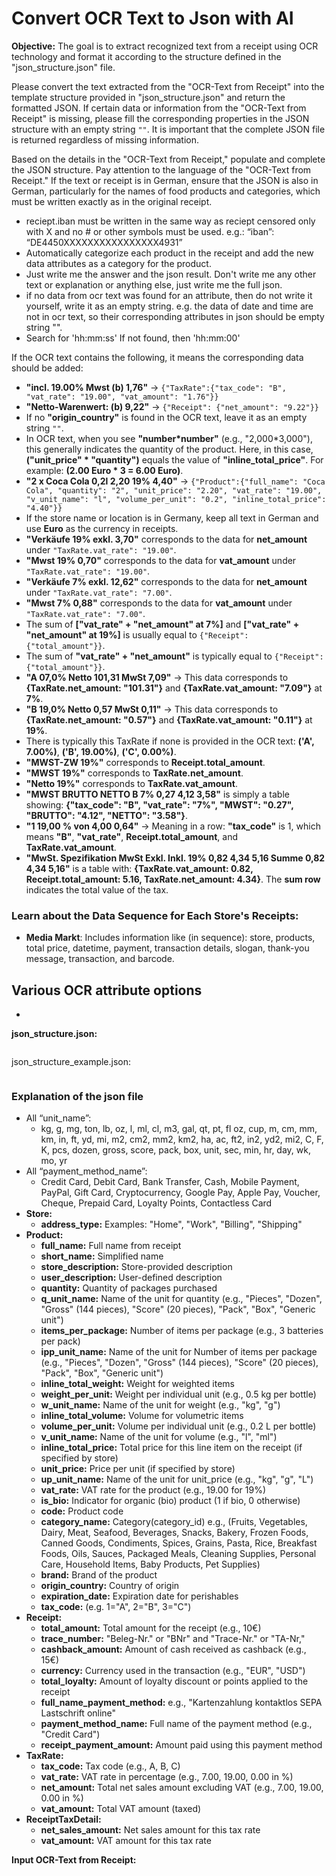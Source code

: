 # Convert OCR Text to Json with AI

**Objective:** The goal is to extract recognized text from a receipt using OCR technology and format it according to the structure defined in the "json_structure.json" file.

Please convert the text extracted from the "OCR-Text from Receipt" into the template structure provided in "json_structure.json" and return the formatted JSON. If certain data or information from the "OCR-Text from Receipt" is missing, please fill the corresponding properties in the JSON structure with an empty string `""`. It is important that the complete JSON file is returned regardless of missing information.

Based on the details in the "OCR-Text from Receipt," populate and complete the JSON structure. Pay attention to the language of the "OCR-Text from Receipt." If the text or receipt is in German, ensure that the JSON is also in German, particularly for the names of food products and categories, which must be written exactly as in the original receipt.

- reciept.iban must be written in the same way as reciept censored only with X and no # or other symbols must be used. e.g.: “iban”: “DE4450XXXXXXXXXXXXXXXX4931”
- Automatically categorize each product in the receipt and add the new data attributes as a category for the product.
- Just write me the answer and the json result. Don't write me any other text or explanation or anything else, just write me the full json.
- if no data from ocr text was found for an attribute, then do not write it yourself, write it as an empty string. e.g. the data of date and time are not in ocr text, so their corresponding attributes in json should be empty string "".  
- Search for 'hh:mm:ss' If not found, then 'hh:mm:00'

If the OCR text contains the following, it means the corresponding data should be added:

- **"incl. 19.00% Mwst (b) 1,76"** → `{"TaxRate":{"tax_code": "B", "vat_rate": "19.00", "vat_amount": "1.76"}}`
- **"Netto-Warenwert: (b) 9,22"** → `{"Receipt": {"net_amount": "9.22"}}`
- If no **"origin_country"** is found in the OCR text, leave it as an empty string `""`.
- In OCR text, when you see **"number*number"** (e.g., "2,000*3,000"), this generally indicates the quantity of the product. Here, in this case, **("unit_price" * "quantity")** equals the value of **"inline_total_price"**. For example: **(2.00 Euro * 3 = 6.00 Euro)**.
- **"2 x Coca Cola 0,2l 2,20 19% 4,40"** → `{"Product":{"full_name": "Coca Cola", "quantity": "2", "unit_price": "2.20", "vat_rate": "19.00", "v_unit_name": "l", "volume_per_unit": "0.2", "inline_total_price": "4.40"}}`
- If the store name or location is in Germany, keep all text in German and use **Euro** as the currency in receipts.
- **"Verkäufe 19% exkl. 3,70"** corresponds to the data for **net_amount** under `"TaxRate.vat_rate": "19.00"`.
- **"Mwst 19% 0,70"** corresponds to the data for **vat_amount** under `"TaxRate.vat_rate": "19.00"`.
- **"Verkäufe 7% exkl. 12,62"** corresponds to the data for **net_amount** under `"TaxRate.vat_rate": "7.00"`.
- **"Mwst 7% 0,88"** corresponds to the data for **vat_amount** under `"TaxRate.vat_rate": "7.00"`.
- The sum of **["vat_rate" + "net_amount" at 7%]** and **["vat_rate" + "net_amount" at 19%]** is usually equal to `{"Receipt":{"total_amount"}}`.
- The sum of **"vat_rate" + "net_amount"** is typically equal to `{"Receipt":{"total_amount"}}`.
- **"A 07,0% Netto 101,31 MwSt 7,09"** → This data corresponds to **{TaxRate.net_amount: "101.31"}** and **{TaxRate.vat_amount: "7.09"}** at **7%**.
- **"B 19,0% Netto 0,57 MwSt 0,11"** → This data corresponds to **{TaxRate.net_amount: "0.57"}** and **{TaxRate.vat_amount: "0.11"}** at **19%**.
- There is typically this TaxRate if none is provided in the OCR text: **('A', 7.00%)**, **('B', 19.00%)**, **('C', 0.00%)**.
- **"MWST-ZW 19%"** corresponds to **Receipt.total_amount**.
- **"MWST 19%"** corresponds to **TaxRate.net_amount**.
- **"Netto 19%"** corresponds to **TaxRate.vat_amount**.
- **"MWST BRUTTO NETTO B 7% 0,27 4,12 3,58"** is simply a table showing:
  **{"tax_code": "B", "vat_rate": "7%", "MWST": "0.27", "BRUTTO": "4.12", "NETTO": "3.58"}**.
- **"1 19,00 % von 4,00 0,64"** → Meaning in a row: **"tax_code"** is 1, which means **"B"**, **"vat_rate"**, **Receipt.total_amount**, and **TaxRate.vat_amount**.
- **"MwSt. Spezifikation MwSt Exkl. Inkl. 19% 0,82 4,34 5,16 Summe 0,82 4,34 5,16"** is a table with:
  **{TaxRate.vat_amount: 0.82, Receipt.total_amount: 5.16, TaxRate.net_amount: 4.34}**. The **sum row** indicates the total value of the tax.

### Learn about the Data Sequence for Each Store's Receipts:

- **Media Markt**: Includes information like (in sequence): store, products, total price, datetime, payment, transaction details, slogan, thank-you message, transaction, and barcode.

## Various OCR attribute options

- 

**json_structure.json:**

```json

```

json_structure_example.json:

```json

```

### Explanation of the json file

- All “unit_name”:
  - kg, g, mg, ton, lb, oz, l, ml, cl, m3, gal, qt, pt, fl oz, cup, m, cm, mm, km, in, ft, yd, mi, m2, cm2, mm2, km2, ha, ac, ft2, in2, yd2, mi2, C, F, K, pcs, dozen, gross, score, pack, box, unit, sec, min, hr, day, wk, mo, yr
- All “payment_method_name”:
  - Credit Card, Debit Card, Bank Transfer, Cash, Mobile Payment, PayPal, Gift Card, Cryptocurrency, Google Pay, Apple Pay, Voucher, Cheque, Prepaid Card, Loyalty Points, Contactless Card
- **Store:**
  - **address_type:** Examples: "Home", "Work", "Billing", "Shipping"
- **Product:**
  - **full_name:** Full name from receipt
  - **short_name:** Simplified name
  - **store_description:** Store-provided description
  - **user_description:** User-defined description
  - **quantity:** Quantity of packages purchased
  - **q_unit_name:** Name of the unit for quantity (e.g., "Pieces", "Dozen", "Gross" (144 pieces), "Score" (20 pieces), "Pack", "Box", "Generic unit")
  - **items_per_package:** Number of items per package (e.g., 3 batteries per pack)
  - **ipp_unit_name:** Name of the unit for Number of items per package (e.g., "Pieces", "Dozen", "Gross" (144 pieces), "Score" (20 pieces), "Pack", "Box", "Generic unit")
  - **inline_total_weight:** Weight for weighted items
  - **weight_per_unit:** Weight per individual unit (e.g., 0.5 kg per bottle)
  - **w_unit_name:** Name of the unit for weight (e.g., "kg", "g")
  - **inline_total_volume:** Volume for volumetric items
  - **volume_per_unit:** Volume per individual unit (e.g., 0.2 L per bottle)
  - **v_unit_name:** Name of the unit for volume (e.g., "l", "ml")
  - **inline_total_price:** Total price for this line item on the receipt (if specified by store)
  - **unit_price:** Price per unit (if specified by store)
  - **up_unit_name:** Name of the unit for unit_price (e.g., "kg", "g", "L")
  - **vat_rate:** VAT rate for the product (e.g., 19.00 for 19%)
  - **is_bio:** Indicator for organic (bio) product (1 if bio, 0 otherwise)
  - **code:** Product code
  - **category_name:** Category(category_id) e.g., (Fruits, Vegetables, Dairy, Meat, Seafood, Beverages, Snacks, Bakery, Frozen Foods, Canned Goods, Condiments, Spices, Grains, Pasta, Rice, Breakfast Foods, Oils, Sauces, Packaged Meals, Cleaning Supplies, Personal Care, Household Items, Baby Products, Pet Supplies)
  - **brand:** Brand of the product
  - **origin_country:** Country of origin
  - **expiration_date:** Expiration date for perishables
  - **tax_code:** (e.g. 1="A", 2="B", 3="C")
- **Receipt:**
  - **total_amount:** Total amount for the receipt (e.g., 10€)
  - **trace_number:**  "Beleg-Nr." or "BNr" and "Trace-Nr." or "TA-Nr,"
  - **cashback_amount:** Amount of cash received as cashback (e.g., 15€)
  - **currency:** Currency used in the transaction (e.g., "EUR", "USD")
  - **total_loyalty:** Amount of loyalty discount or points applied to the receipt
  - **full_name_payment_method:** e.g., "Kartenzahlung kontaktlos SEPA Lastschrift online"
  - **payment_method_name:** Full name of the payment method (e.g., "Credit Card")
  - **receipt_payment_amount:** Amount paid using this payment method
- **TaxRate:**
  - **tax_code:** Tax code (e.g., A, B, C)
  - **vat_rate:** VAT rate in percentage (e.g., 7.00, 19.00, 0.00 in %)
  - **net_amount:** Total net sales amount excluding VAT (e.g., 7.00, 19.00, 0.00 in %)
  - **vat_amount:** Total VAT amount (taxed)
- **ReceiptTaxDetail:**
  - **net_sales_amount:** Net sales amount for this tax rate
  - **vat_amount:** VAT amount for this tax rate

**Input OCR-Text from Receipt:**

```txt

```

